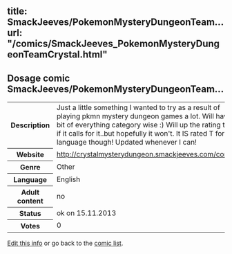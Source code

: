 title: SmackJeeves/PokemonMysteryDungeonTeam...
url: "/comics/SmackJeeves_PokemonMysteryDungeonTeamCrystal.html"
---
Dosage comic SmackJeeves/PokemonMysteryDungeonTeam...
-----------------------------------------

<p id="msg"></p>
<script type="text/javascript">
if (window.location.search === '?edit_info_mail=sent_ok') {
  var elem = document.getElementById("msg");
  elem.innerHTML = 'Edited information sucessfully sent for review, which is usually done daily. Thanks!';
  elem.className = 'ok';
}
</script>
<table class="comicinfo">
<tr>
<th>Description</th><td>Just a little something I wanted to try as a result of playing pkmn mystery dungeon games a lot. Will have a bit of everything category wise :) Will up the rating to M if it calls for it..but hopefully it won't. It IS rated T for language though! Updated whenever I can!</td>
</tr>
<tr>
<th>Website</th><td><a href="http://crystalmysterydungeon.smackjeeves.com/comics/">http://crystalmysterydungeon.smackjeeves.com/comics/</a></td>
</tr>
<tr>
<th>Genre</th><td>Other</td>
</tr>
<tr>
<th>Language</th><td>English</td>
</tr>
<tr>
<th>Adult content</th><td>no</td>
</tr>
<tr>
<th>Status</th><td>ok on 15.11.2013</td>
</tr>
<tr>
<th>Votes</th><td>0</td>
</tr>
</table>

[Edit this info](SmackJeeves_PokemonMysteryDungeonTeamCrystal_edit.html) or go back to the [comic list](../comic-index.html).
